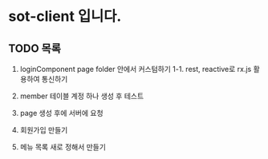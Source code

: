 # sot-client 입니다.

## TODO 목록

1. loginComponent page folder 안에서 커스텀하기
    1-1. rest, reactive로 rx.js 활용하여 통신하기
2. member 테이블 계정 하나 생성 후 테스트

3. page 생성 후에 서버에 요청

4. 회원가입 만들기

5. 메뉴 목록 새로 정해서 만들기